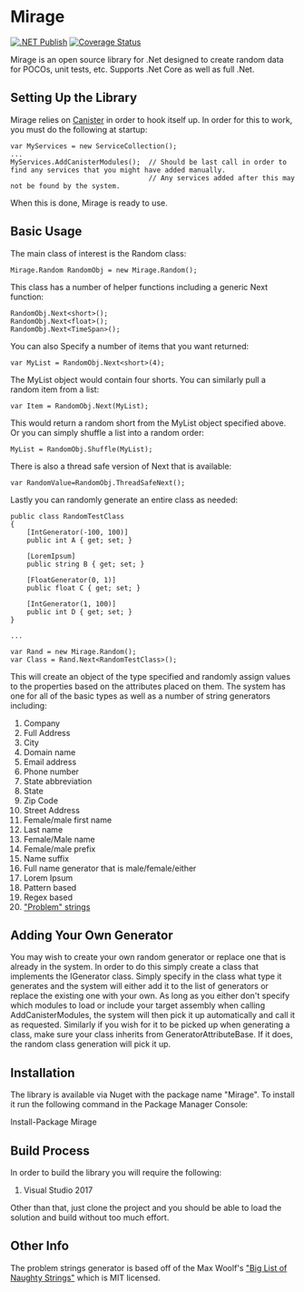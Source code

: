 # Mirage

[![.NET Publish](https://github.com/JaCraig/Mirage/actions/workflows/dotnet-publish.yml/badge.svg)](https://github.com/JaCraig/Mirage/actions/workflows/dotnet-publish.yml) [![Coverage Status](https://coveralls.io/repos/github/JaCraig/Mirage/badge.svg?branch=master)](https://coveralls.io/github/JaCraig/Mirage?branch=master)

Mirage is an open source library for .Net designed to create random data for POCOs, unit tests, etc. Supports .Net Core as well as full .Net.

## Setting Up the Library

Mirage relies on [Canister](https://github.com/JaCraig/Canister) in order to hook itself up. In order for this to work, you must do the following at startup:

    var MyServices = new ServiceCollection();
    ...
    MyServices.AddCanisterModules();  // Should be last call in order to find any services that you might have added manually.
                                      // Any services added after this may not be found by the system.
					
When this is done, Mirage is ready to use.

## Basic Usage

The main class of interest is the Random class:

    Mirage.Random RandomObj = new Mirage.Random();
	
This class has a number of helper functions including a generic Next function:

    RandomObj.Next<short>();
	RandomObj.Next<float>();
	RandomObj.Next<TimeSpan>();
	
You can also Specify a number of items that you want returned:

    var MyList = RandomObj.Next<short>(4);
	
The MyList object would contain four shorts. You can similarly pull a random item from a list:

    var Item = RandomObj.Next(MyList);
	
This would return a random short from the MyList object specified above. Or you can simply shuffle a list into a random order:

    MyList = RandomObj.Shuffle(MyList);
	
There is also a thread safe version of Next that is available:

    var RandomValue=RandomObj.ThreadSafeNext();
	
Lastly you can randomly generate an entire class as needed:

    public class RandomTestClass
    {
        [IntGenerator(-100, 100)]
        public int A { get; set; }

        [LoremIpsum]
        public string B { get; set; }

        [FloatGenerator(0, 1)]
        public float C { get; set; }

        [IntGenerator(1, 100)]
        public int D { get; set; }
    }
	
	...
	
	var Rand = new Mirage.Random();
	var Class = Rand.Next<RandomTestClass>();
	
This will create an object of the type specified and randomly assign values to the properties based on the attributes placed on them. The system has one for all of the basic types as well as a number of string generators including:

1. Company
2. Full Address
3. City
4. Domain name
5. Email address
6. Phone number
7. State abbreviation
8. State
9. Zip Code
10. Street Address
11. Female/male first name
12. Last name
13. Female/Male name
14. Female/male prefix
15. Name suffix
16. Full name generator that is male/female/either
17. Lorem Ipsum
18. Pattern based
19. Regex based
20. ["Problem" strings](https://github.com/minimaxir/big-list-of-naughty-strings)


## Adding Your Own Generator

You may wish to create your own random generator or replace one that is already in the system. In order to do this simply create a class that implements the IGenerator class. Simply specify in the class what type it generates and the system will either add it to the list of generators or replace the existing one with your own. As long as you either don't specify which modules to load or include your target assembly when calling AddCanisterModules, the system will then pick it up automatically and call it as requested. Similarly if you wish for it to be picked up when generating a class, make sure your class inherits from GeneratorAttributeBase. If it does, the random class generation will pick it up.

## Installation

The library is available via Nuget with the package name "Mirage". To install it run the following command in the Package Manager Console:

Install-Package Mirage

## Build Process

In order to build the library you will require the following:

1. Visual Studio 2017

Other than that, just clone the project and you should be able to load the solution and build without too much effort.

## Other Info

The problem strings generator is based off of the Max Woolf's ["Big List of Naughty Strings"](https://github.com/minimaxir/big-list-of-naughty-strings) which is MIT licensed.
